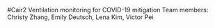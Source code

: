 #Cair2
Ventilation monitoring for COVID-19 mitigation
Team members: Christy Zhang, Emily Deutsch, Lena Kim, Victor Pei
